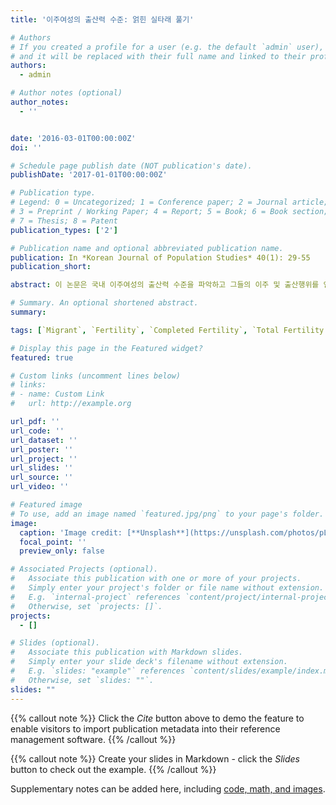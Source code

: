 ```yaml
---
title: '이주여성의 출산력 수준: 얽힌 실타래 풀기'

# Authors
# If you created a profile for a user (e.g. the default `admin` user), write the username (folder name) here
# and it will be replaced with their full name and linked to their profile.
authors:
  - admin

# Author notes (optional)
author_notes:
  - ''


date: '2016-03-01T00:00:00Z'
doi: ''

# Schedule page publish date (NOT publication's date).
publishDate: '2017-01-01T00:00:00Z'

# Publication type.
# Legend: 0 = Uncategorized; 1 = Conference paper; 2 = Journal article;
# 3 = Preprint / Working Paper; 4 = Report; 5 = Book; 6 = Book section;
# 7 = Thesis; 8 = Patent
publication_types: ['2']

# Publication name and optional abbreviated publication name.
publication: In *Korean Journal of Population Studies* 40(1): 29-55
publication_short:

abstract: 이 논문은 국내 이주여성의 출산력 수준을 파악하고 그들의 이주 및 출산행위를 인구학적 관점에서 이해하기 위한 것이다. 이를 위해 2010년 인구주택총조사 1\% 표본자료에 동거자녀추정법(own-children method)을 적용하여 해외출생여성과 국내출생여성의 완결출산력 및 합계출산율을 추정하고, 이주여성의 입국 전후 초혼 및 출산시기를 분석한다. 분석결과 해외출생여성은 국내출생여성에 비해 상대적으로 낮은 완결출산력을 보이지만, 반대로 매우 높은 합계출산율을 갖는 것으로 나타났다. 또한 이 같은 모순적 상황은 이주과정의 선별성과 이주 후 차별적인 출산행위에 의한 것으로 나타났다. 이주여성 중 다수를 차지하는 결혼이주여성의 경우 입국 후 수년 내 출산하면서 출산율 상승뿐 아니라, 템포효과를 유발하여 합계출산율을 실제보다 과대추정하게 만든다. 반면 30대 중반 이후에 입국하는 여성들은 상대적으로 입국 전 혼인경험이 있는 경우가 많음에도 불구하고, 무자녀 비중이 높고 입국 후 출산하는 비율 역시 낮아 해당 집단 전체의 완결출산력을 낮추고 있다. 이 논문의 결과는 국내 이주여성의 선별성과 그들 특유의 출산행위 및 템포효과를 조명함과 동시에, 이주여성의 출산행위가 연령이나 이주목적에 따라 차별화되고 있음을 제시하고 있다.

# Summary. An optional shortened abstract.
summary: 

tags: [`Migrant`, `Fertility`, `Completed Fertility`, `Total Fertility Rate`, `Own-Children Method`, `Tempo Effect`]

# Display this page in the Featured widget?
featured: true

# Custom links (uncomment lines below)
# links:
# - name: Custom Link
#   url: http://example.org

url_pdf: ''
url_code: ''
url_dataset: ''
url_poster: ''
url_project: ''
url_slides: ''
url_source: ''
url_video: ''

# Featured image
# To use, add an image named `featured.jpg/png` to your page's folder.
image:
  caption: 'Image credit: [**Unsplash**](https://unsplash.com/photos/pLCdAaMFLTE)'
  focal_point: ''
  preview_only: false

# Associated Projects (optional).
#   Associate this publication with one or more of your projects.
#   Simply enter your project's folder or file name without extension.
#   E.g. `internal-project` references `content/project/internal-project/index.md`.
#   Otherwise, set `projects: []`.
projects:
  - []

# Slides (optional).
#   Associate this publication with Markdown slides.
#   Simply enter your slide deck's filename without extension.
#   E.g. `slides: "example"` references `content/slides/example/index.md`.
#   Otherwise, set `slides: ""`.
slides: ""
---
```


{{% callout note %}}
Click the _Cite_ button above to demo the feature to enable visitors to import publication metadata into their reference management software.
{{% /callout %}}

{{% callout note %}}
Create your slides in Markdown - click the _Slides_ button to check out the example.
{{% /callout %}}

Supplementary notes can be added here, including [code, math, and images](https://wowchemy.com/docs/writing-markdown-latex/).
